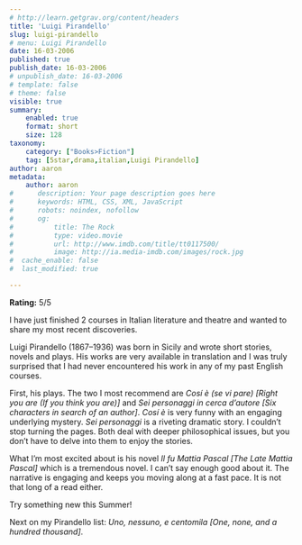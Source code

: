 ```yaml
---
# http://learn.getgrav.org/content/headers
title: 'Luigi Pirandello'
slug: luigi-pirandello
# menu: Luigi Pirandello
date: 16-03-2006
published: true
publish_date: 16-03-2006
# unpublish_date: 16-03-2006
# template: false
# theme: false
visible: true
summary:
    enabled: true
    format: short
    size: 128
taxonomy:
    category: ["Books>Fiction"]
    tag: [5star,drama,italian,Luigi Pirandello]
author: aaron
metadata:
    author: aaron
#      description: Your page description goes here
#      keywords: HTML, CSS, XML, JavaScript
#      robots: noindex, nofollow
#      og:
#          title: The Rock
#          type: video.movie
#          url: http://www.imdb.com/title/tt0117500/
#          image: http://ia.media-imdb.com/images/rock.jpg
#  cache_enable: false
#  last_modified: true

---
```


**Rating:** 5/5

I have just finished 2 courses in Italian literature and theatre and wanted to share my most recent discoveries.

Luigi Pirandello (1867–1936) was born in Sicily and wrote short stories, novels and plays. His works are very available in translation and I was truly surprised that I had never encountered his work in any of my past English courses.

First, his plays. The two I most recommend are *Cosí è (se vi pare) [Right you are (If you think you are)]* and *Sei personaggi in cerca d’autore [Six characters in search of an author]*. *Cosí è* is very funny with an engaging underlying mystery. *Sei personaggi* is a riveting dramatic story. I couldn’t stop turning the pages. Both deal with deeper philosophical issues, but you don’t have to delve into them to enjoy the stories.

What I’m most excited about is his novel *Il fu Mattia Pascal [The Late Mattia Pascal]* which is a tremendous novel. I can’t say enough good about it. The narrative is engaging and keeps you moving along at a fast pace. It is not that long of a read either.

Try something new this Summer!

Next on my Pirandello list: *Uno, nessuno, e centomila [One, none, and a hundred thousand]*.

